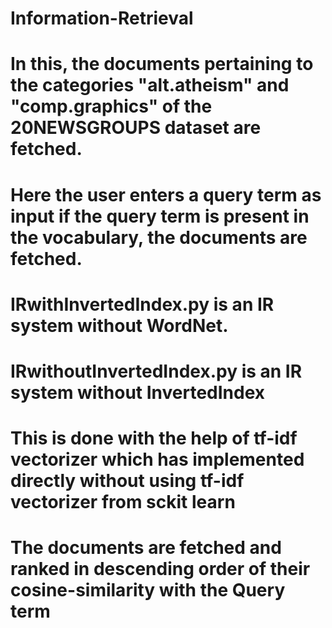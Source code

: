 # Information-Retrieval
# In this, the documents pertaining to the categories "alt.atheism" and "comp.graphics" of the 20NEWSGROUPS dataset are fetched.
# Here the user enters a query term as input if the query term is present in the vocabulary, the documents are fetched.
# IRwithInvertedIndex.py is an IR system without WordNet.
# IRwithoutInvertedIndex.py is an IR system without InvertedIndex
# This is done with the help of tf-idf vectorizer which has implemented directly without using tf-idf vectorizer from sckit learn
# The documents are fetched and ranked in descending order of their cosine-similarity with the Query term
